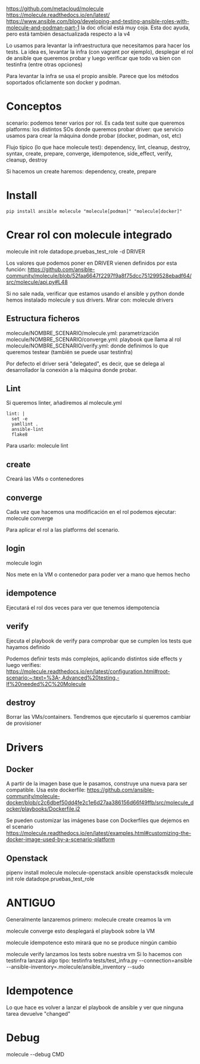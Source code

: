 https://github.com/metacloud/molecule
https://molecule.readthedocs.io/en/latest/
https://www.ansible.com/blog/developing-and-testing-ansible-roles-with-molecule-and-podman-part-1
  la doc oficial está muy coja. Esta doc ayuda, pero está también desactualizada respecto a la v4

Lo usamos para levantar la infraestructura que necesitamos para hacer los tests.
La idea es, levantar la infra (con vagrant por ejemplo), desplegar el rol de ansible que queremos probar y luego verificar que todo va bien con testinfra (entre otras opciones)

Para levantar la infra se usa el propio ansible.
Parece que los métodos soportados oficlamente son docker y podman.

# Conceptos
scenario: podemos tener varios por rol. Es cada test suite que queremos
platforms: los distintos SOs donde queremos probar
driver: que servicio usamos para crear la máquina donde probar (docker, podman, ost, etc)

Flujo típico (lo que hace molecule test):
dependency, lint, cleanup, destroy, syntax, create, prepare, converge, idempotence, side_effect, verify, cleanup, destroy

Si hacemos un create haremos:
dependency, create, prepare


# Install
```
pip install ansible molecule "molecule[podman]" "molecule[docker]"
```

# Crear rol con molecule integrado
molecule init role datadope.pruebas_test_role -d DRIVER

Los valores que podemos poner en DRIVER vienen definidos por esta función:
https://github.com/ansible-community/molecule/blob/52faa6647f2297f9a8f75dcc751299528ebadf64/src/molecule/api.py#L48

Si no sale nada, verificar que estamos usando el ansible y python donde hemos instalado molecule y sus drivers.
Mirar con:
molecule drivers


## Estructura ficheros
molecule/NOMBRE_SCENARIO/molecule.yml: parametrización
molecule/NOMBRE_SCENARIO/converge.yml: playbook que llama al rol
molecule/NOMBRE_SCENARIO/verify.yml: donde definimos lo que queremos testear (también se puede usar testinfra)

Por defecto el driver será "delegated", es decir, que se delega al desarrollador la conexión a la máquina donde probar.

## Lint
Si queremos linter, añadiremos al molecule.yml
```
lint: |
  set -e
  yamllint .
  ansible-lint
  flake8
```

Para usarlo:
molecule lint

## create
Creará las VMs o contenedores


## converge
Cada vez que hacemos una modificación en el rol podemos ejecutar:
molecule converge

Para aplicar el rol a las platforms del scenario.

## login
molecule login

Nos mete en la VM o contenedor para poder ver a mano que hemos hecho

## idempotence
Ejecutará el rol dos veces para ver que tenemos idempotencia

## verify
Ejecuta el playbook de verify para comprobar que se cumplen los tests que hayamos definido

Podemos definir tests más complejos, aplicando distintos side effects y luego verifies:
https://molecule.readthedocs.io/en/latest/configuration.html#root-scenario:~:text=%3A-,Advanced%20testing,-If%20needed%2C%20Molecule

## destroy
Borrar las VMs/containers.
Tendremos que ejecutarlo si queremos cambiar de provisioner

# Drivers

## Docker
A partir de la imagen base que le pasamos, construye una nueva para ser compatible.
Usa este dockerfile: https://github.com/ansible-community/molecule-docker/blob/c2c6dbef50dd4fe2c1e6d27aa386156d66f49ffb/src/molecule_docker/playbooks/Dockerfile.j2

Se pueden customizar las imágenes base con Dockerfiles que dejemos en el scenario
https://molecule.readthedocs.io/en/latest/examples.html#customizing-the-docker-image-used-by-a-scenario-platform


## Openstack
pipenv install molecule molecule-openstack ansible openstacksdk
molecule init role datadope.pruebas_test_role

# ANTIGUO

Generalmente lanzaremos primero:
molecule create
  creamos la vm

molecule converge
  esto desplegará el playbook sobre la VM

molecule idempotence
  esto mirará que no se produce ningún cambio

molecule verify
  lanzamos los tests sobre nuestra vm
  Si lo hacemos con testinfra lanzará algo tipo: testinfra tests/test_infra.py --connection=ansible --ansible-inventory=.molecule/ansible_inventory --sudo



# Idempotence
Lo que hace es volver a lanzar el playbook de ansible y ver que ninguna tarea devuelve "changed"


# Debug
molecule --debug CMD

